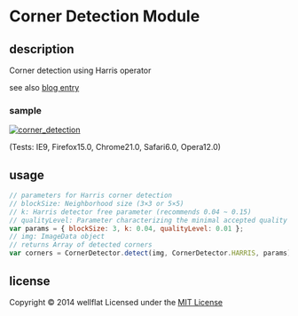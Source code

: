 # Corner Detection Module

## description

Corner detection using Harris operator

see also [blog entry][entry]

### sample
[![corner_detection](https://raw.github.com/wiki/wellflat/imageprocessing-labs/images/room_corners.jpg)](http://rest-term.com/labs/html5/corner.html)

(Tests: IE9, Firefox15.0, Chrome21.0, Safari6.0, Opera12.0)

## usage

```js
// parameters for Harris corner detection
// blockSize: Neighborhood size (3×3 or 5×5)
// k: Harris detector free parameter (recommends 0.04 ~ 0.15)
// qualityLevel: Parameter characterizing the minimal accepted quality of image corners
var params = { blockSize: 3, k: 0.04, qualityLevel: 0.01 };
// img: ImageData object
// returns Array of detected corners
var corners = CornerDetector.detect(img, CornerDetector.HARRIS, params);

```

license
----------
Copyright &copy; 2014 wellflat Licensed under the [MIT License][MIT]

[MIT]: http://www.opensource.org/licenses/mit-license.php
[entry]: http://rest-term.com/archives/2986/
